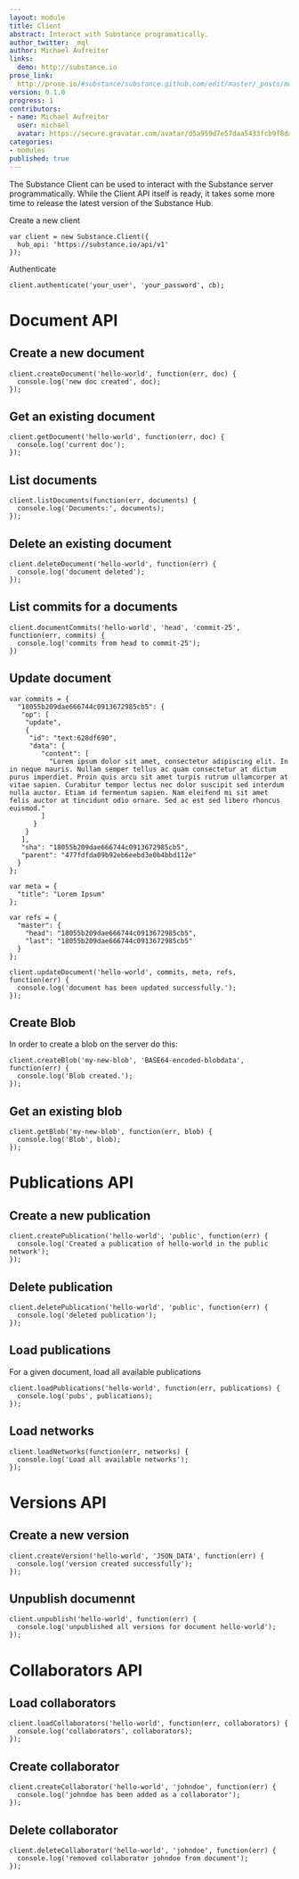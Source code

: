 ```yaml
---
layout: module
title: Client
abstract: Interact with Substance programatically.
author_twitter: _mql
author: Michael Aufreiter
links:
  demo: http://substance.io
prose_link:
  http://prose.io/#substance/substance.github.com/edit/master/_posts/modules/0100-01-02-hub.md
version: 0.1.0
progress: 1
contributors:
- name: Michael Aufreiter
  user: michael
  avatar: https://secure.gravatar.com/avatar/d5a959d7e57daa5433fcb9f8da40be4b?d=https://a248.e.akamai.net/assets.github.com%2Fimages%2Fgravatars%2Fgravatar-140.png
categories:
- modules
published: true
---
```



The Substance Client can be used to interact with the Substance server programmatically. While the Client API itself is ready, it takes some more time to release the latest version of the Substance Hub.

Create a new client

    var client = new Substance.Client({
      hub_api: 'https://substance.io/api/v1'
    });

Authenticate

    client.authenticate('your_user', 'your_password', cb);


# Document API

## Create a new document

    client.createDocument('hello-world', function(err, doc) {
      console.log('new doc created', doc);
    });


## Get an existing document

    client.getDocument('hello-world', function(err, doc) {
      console.log('current doc');
    });


## List documents

    client.listDocuments(function(err, documents) {
      console.log('Documents:', documents);
    });


## Delete an existing document

    client.deleteDocument('hello-world', function(err) {
      console.log('document deleted');
    });


## List commits for a documents

    client.documentCommits('hello-world', 'head', 'commit-25', function(err, commits) {
      console.log('commits from head to commit-25');
    })


## Update document
  
    var commits = {
      "18055b209dae666744c0913672985cb5": {
       "op": [
        "update",
        {
         "id": "text:628df690",
         "data": {
            "content": [
              "Lorem ipsum dolor sit amet, consectetur adipiscing elit. In in neque mauris. Nullam semper tellus ac quam consectetur at dictum purus imperdiet. Proin quis arcu sit amet turpis rutrum ullamcorper at vitae sapien. Curabitur tempor lectus nec dolor suscipit sed interdum nulla auctor. Etiam id fermentum sapien. Nam eleifend mi sit amet felis auctor at tincidunt odio ornare. Sed ac est sed libero rhoncus euismod."
            ]
          }
        }
       ],
       "sha": "18055b209dae666744c0913672985cb5",
       "parent": "477fdfda09b92eb6eebd3e0b4bbd112e"
      }
    };

    var meta = {
      "title": "Lorem Ipsum"
    };

    var refs = {
      "master": {
        "head": "18055b209dae666744c0913672985cb5",
        "last": "18055b209dae666744c0913672985cb5"
      }
    };

    client.updateDocument('hello-world', commits, meta, refs, function(err) {
      console.log('document has been updated successfully.');
    });

## Create Blob

In order to create a blob on the server do this:

    client.createBlob('my-new-blob', 'BASE64-encoded-blobdata', function(err) {
      console.log('Blob created.');
    });


## Get an existing blob

    client.getBlob('my-new-blob', function(err, blob) {
      console.log('Blob', blob);
    });



# Publications API

## Create a new publication

    client.createPublication('hello-world', 'public', function(err) {
      console.log('Created a publication of hello-world in the public network');
    });


## Delete publication

    client.deletePublication('hello-world', 'public', function(err) {
      console.log('deleted publication');
    });


## Load publications

For a given document, load all available publications

    client.loadPublications('hello-world', function(err, publications) {
      console.log('pubs', publications);
    });


## Load networks

    client.loadNetworks(function(err, networks) {
      console.log('Load all available networks');
    });


# Versions API

## Create a new version

    client.createVersion('hello-world', 'JSON_DATA', function(err) {
      console.log('version created successfully');
    });

## Unpublish documennt


    client.unpublish('hello-world', function(err) {
      console.log('unpublished all versions for document hello-world');
    });


# Collaborators API

## Load collaborators

    client.loadCollaborators('hello-world', function(err, collaborators) {
      console.log('collaborators', collaborators);
    });


## Create collaborator

    client.createCollaborator('hello-world', 'johndoe', function(err) {
      console.log('johndoe has been added as a collaborator');
    });


## Delete collaborator

    client.deleteCollaborator('hello-world', 'johndoe', function(err) {
      console.log('removed collaborator johndoe from document');
    });